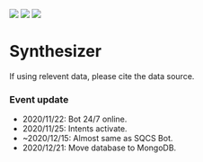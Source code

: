 ![](https://img.shields.io/uptimerobot/status/m786446893-8cac5f09f7d2376db4839510)
![](https://img.shields.io/uptimerobot/ratio/7/m786446893-8cac5f09f7d2376db4839510)
![](https://img.shields.io/uptimerobot/ratio/m786446893-8cac5f09f7d2376db4839510)
# Synthesizer
If using relevent data, please cite the data source.

### Event update
- 2020/11/22: Bot 24/7 online.
- 2020/11/25: Intents activate.
- ~2020/12/15: Almost same as SQCS Bot.
- 2020/12/21: Move database to MongoDB.
